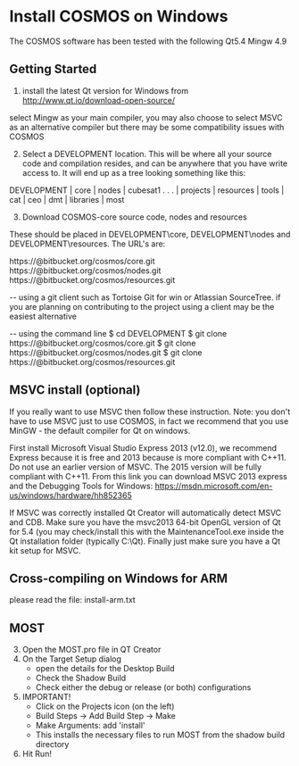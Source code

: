 Install COSMOS on Windows
=========================

The COSMOS software has been tested with the following
Qt5.4
Mingw 4.9


Getting Started
--------------
1) install the latest Qt version for Windows from 
http://www.qt.io/download-open-source/

select Mingw as your main compiler, you may also choose
to select MSVC as an alternative compiler but there may 
be some compatibility issues with COSMOS

2) Select a DEVELOPMENT location. This will be where all your
source code and compilation resides, and can be anywhere that
you have write access to. It will end up as a tree looking something
like this:

DEVELOPMENT
	| core
	| nodes
		| cubesat1
		.
		.
		.
	| projects
	| resources
	| tools
		| cat
		| ceo
		| dmt
		| libraries
		| most

3) Download COSMOS-core source code, nodes and resources

These should be placed in DEVELOPMENT\core, DEVELOPMENT\nodes and
DEVELOPMENT\resources. The URL's are:

https://<yourusername>@bitbucket.org/cosmos/core.git
https://<yourusername>@bitbucket.org/cosmos/nodes.git
https://<yourusername>@bitbucket.org/cosmos/resources.git

-- using a git client such as Tortoise Git for win or Atlassian SourceTree.
if you are planning on contributing to the project using a 
client may be the easiest alternative

-- using the command line
$ cd DEVELOPMENT
$ git clone https://<yourusername>@bitbucket.org/cosmos/core.git
$ git clone https://<yourusername>@bitbucket.org/cosmos/nodes.git
$ git clone https://<yourusername>@bitbucket.org/cosmos/resources.git


MSVC install (optional)
-----------------------
If you really want to use MSVC then follow these instruction. 
Note: you don't have to use MSVC just to use COSMOS, in fact we
recommend that you use MinGW - the default compiler for Qt on windows.

First install Microsoft Visual Studio Express 2013 (v12.0), we recommend
Express because it is free and 2013 because is more compliant with C++11. 
Do not use an earlier version of MSVC. The 2015 version will be fully 
compliant with C++11. From this link you can download MSVC 2013 express 
and the Debugging Tools for Windows: 
https://msdn.microsoft.com/en-us/windows/hardware/hh852365

If MSVC was correctly installed Qt Creator will automatically detect MSVC 
and CDB. Make sure you have the msvc2013 64-bit OpenGL version of Qt for 5.4 
(you may check/install this with the MaintenanceTool.exe inside the Qt 
installation folder (typically C:\Qt). Finally just make sure you have a 
Qt kit setup for MSVC.

Cross-compiling on Windows for ARM
----------------------------------
please read the file: install-arm.txt

MOST
----
3) Open the MOST.pro file in QT Creator
4) On the Target Setup dialog
	- open the details for the Desktop Build
	- Check the Shadow Build
	- Check either the debug or release (or both) configurations
5) IMPORTANT! 
	- Click on the Projects icon (on the left)
	- Build Steps -> Add Build Step -> Make
	- Make Arguments: add 'install'
	- This installs the necessary files to run MOST from the shadow 
	build directory
5) Hit Run!